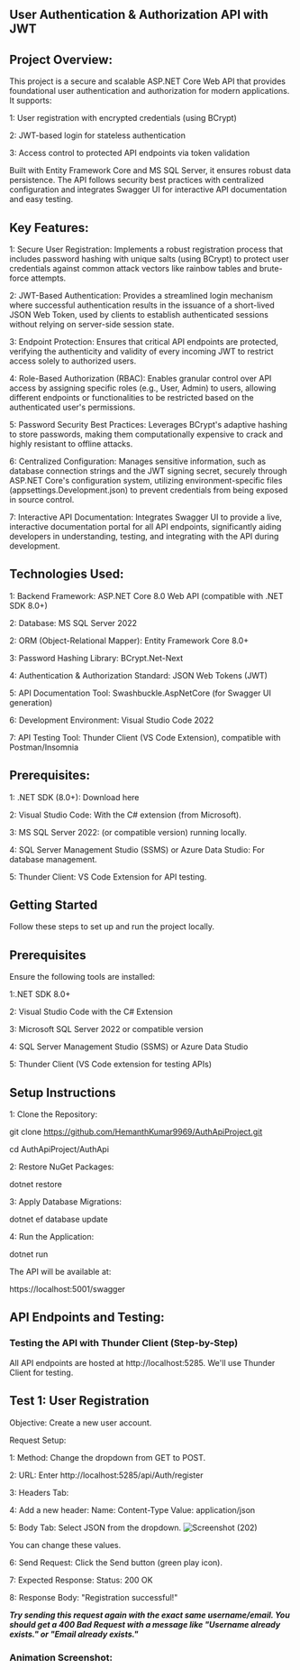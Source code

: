 ## User Authentication & Authorization API with JWT ##

## Project Overview:

This project is a secure and scalable ASP.NET Core Web API that provides foundational user authentication and authorization for modern applications. It supports:

1: User registration with encrypted credentials (using BCrypt)

2: JWT-based login for stateless authentication

3: Access control to protected API endpoints via token validation

Built with Entity Framework Core and MS SQL Server, it ensures robust data persistence. The API follows security best practices with centralized configuration and integrates Swagger UI for interactive API documentation and easy testing.

## Key Features:

1: Secure User Registration: Implements a robust registration process that includes password hashing with unique salts (using BCrypt) to protect user credentials against common attack vectors like rainbow tables and brute-force attempts.

2: JWT-Based Authentication: Provides a streamlined login mechanism where successful authentication results in the issuance of a short-lived JSON Web Token, used by clients to establish authenticated sessions without relying on server-side session state.

3: Endpoint Protection: Ensures that critical API endpoints are protected, verifying the authenticity and validity of every incoming JWT to restrict access solely to authorized users.

4: Role-Based Authorization (RBAC): Enables granular control over API access by assigning specific roles (e.g., User, Admin) to users, allowing different endpoints or functionalities to be restricted based on the authenticated user's permissions.

5: Password Security Best Practices: Leverages BCrypt's adaptive hashing to store passwords, making them computationally expensive to crack and highly resistant to offline attacks.

6: Centralized Configuration: Manages sensitive information, such as database connection strings and the JWT signing secret, securely through ASP.NET Core's configuration system, utilizing environment-specific files (appsettings.Development.json) to prevent credentials from being exposed in source control.

7: Interactive API Documentation: Integrates Swagger UI to provide a live, interactive documentation portal for all API endpoints, significantly aiding developers in understanding, testing, and integrating with the API during development.

## Technologies Used:

1: Backend Framework: ASP.NET Core 8.0 Web API (compatible with .NET SDK 8.0+)

2: Database: MS SQL Server 2022

2: ORM (Object-Relational Mapper): Entity Framework Core 8.0+

3: Password Hashing Library: BCrypt.Net-Next

4: Authentication & Authorization Standard: JSON Web Tokens (JWT)

5: API Documentation Tool: Swashbuckle.AspNetCore (for Swagger UI generation)

6: Development Environment: Visual Studio Code 2022

7: API Testing Tool: Thunder Client (VS Code Extension), compatible with Postman/Insomnia

## Prerequisites: 

1: .NET SDK (8.0+): Download here

2: Visual Studio Code: With the C# extension (from Microsoft).

3: MS SQL Server 2022: (or compatible version) running locally.

4: SQL Server Management Studio (SSMS) or Azure Data Studio: For database management.

5: Thunder Client: VS Code Extension for API testing.

## Getting Started
Follow these steps to set up and run the project locally.

## Prerequisites
Ensure the following tools are installed:

1:.NET SDK 8.0+

2: Visual Studio Code with the C# Extension

3: Microsoft SQL Server 2022 or compatible version

4: SQL Server Management Studio (SSMS) or Azure Data Studio

5: Thunder Client (VS Code extension for testing APIs)

## Setup Instructions
1: Clone the Repository:

git clone https://github.com/HemanthKumar9969/AuthApiProject.git

cd AuthApiProject/AuthApi

2: Restore NuGet Packages:

dotnet restore

3: Apply Database Migrations:

dotnet ef database update

4: Run the Application: 

dotnet run

The API will be available at:

https://localhost:5001/swagger

## API Endpoints and Testing:
### Testing the API with Thunder Client (Step-by-Step)

All API endpoints are hosted at http://localhost:5285. We'll use Thunder Client for testing.

## Test 1: User Registration

Objective: Create a new user account.

Request Setup:

1: Method: Change the dropdown from GET to POST.

2: URL: Enter http://localhost:5285/api/Auth/register

3: Headers Tab:

4: Add a new header:
Name: Content-Type
Value: application/json

5: Body Tab:
Select JSON from the dropdown.
![Screenshot (202)](https://github.com/user-attachments/assets/77d714f9-1797-47fc-872c-b43d99e955ef)

You can change these values.

6: Send Request: Click the Send button (green play icon).

7: Expected Response: Status: 200 OK

8: Response Body: "Registration successful!"

***Try sending this request again with the exact same username/email. You should get a 400 Bad Request with a message like "Username already exists." or "Email already exists."***

### Animation Screenshot:



